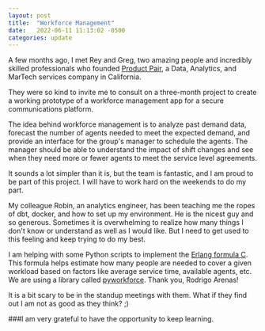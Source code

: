 ```yaml
---
layout: post
title:  "Workforce Management"
date:   2022-06-11 11:13:02 -0500
categories: update
---
```


A few months ago, I met Rey and Greg, two amazing people and incredibly skilled professionals who founded [Product Pair], a Data, Analytics, and MarTech services company in California.

They were so kind to invite me to consult on a three-month project to create a working prototype of a workforce management app for a secure communications platform.

The idea behind workforce management is to analyze past demand data, forecast the number of agents needed to meet the expected demand, and provide an interface for the group's manager to schedule the agents. The manager should be able to understand the impact of shift changes and see when they need more or fewer agents to meet the service level agreements.

It sounds a lot simpler than it is, but the team is fantastic, and I am proud to be part of this project. I will have to work hard on the weekends to do my part.

My colleague Robin, an analytics engineer, has been teaching me the ropes of dbt, docker, and how to set up my environment. He is the nicest guy and so generous. Sometimes it is overwhelming to realize how many things I don't know or understand as well as I would like. But I need to get used to this feeling and keep trying to do my best.

I am helping with some Python scripts to implement the [Erlang formula C]. This formula helps estimate how many people are needed to cover a given workload based on factors like average service time, available agents, etc. We are using a library called [pyworkforce]. Thank you, Rodrigo Arenas!

It is a bit scary to be in the standup meetings with them. What if they find out I am not as good as they think? ;)

###I am very grateful to have the opportunity to keep learning.

[Product Pair]: https://www.productpair.co
[Erlang formula C]: https://en.wikipedia.org/wiki/Erlang_(unit)#Erlang_C_formula
[pyworkforce]: https://pypi.org/project/pyworkforce/